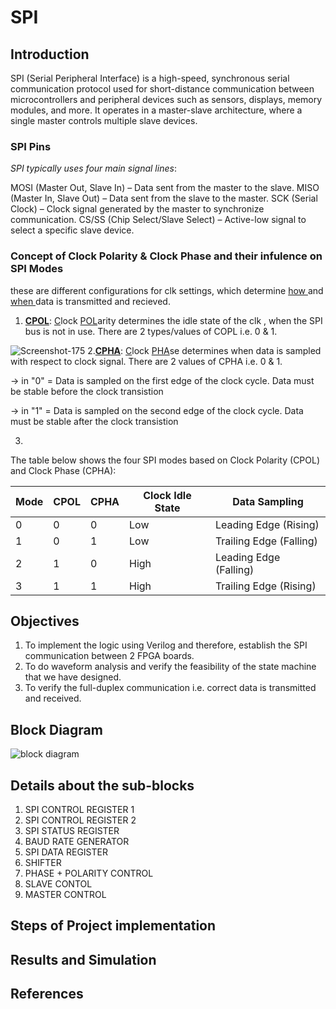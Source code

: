# SPI


## Introduction 
SPI (Serial Peripheral Interface) is a high-speed, synchronous serial communication protocol used for short-distance communication between microcontrollers and peripheral devices such as sensors, displays, memory modules, and more. It operates in a master-slave architecture, where a single master controls multiple slave devices.

### SPI Pins
_SPI typically uses four main signal lines_:

MOSI (Master Out, Slave In) – Data sent from the master to the slave.
MISO (Master In, Slave Out) – Data sent from the slave to the master.
SCK (Serial Clock) – Clock signal generated by the master to synchronize communication.
CS/SS (Chip Select/Slave Select) – Active-low signal to select a specific slave device.

### Concept of Clock Polarity & Clock Phase and their infulence on SPI Modes
these are different configurations for clk settings, which determine <ins> how </ins> and <ins> when </ins> data is transmitted and recieved.
1. <ins>**CPOL**</ins>: <ins> C</ins>lock <ins>POL</ins>arity determines the idle state of the clk , when the SPI bus is not in use. There are 2 types/values of COPL i.e. 0 & 1.

![Screenshot-175](https://github.com/user-attachments/assets/8e9dfb34-b2cb-4563-b11e-d69755c46bdd)
2.<ins>**CPHA**</ins>: <ins> C</ins>lock <ins>PHA</ins>se determines when data is sampled with respect to clock signal. There are 2 values of CPHA i.e. 0 & 1.

-> in "0" = Data is sampled on the first edge of the clock cycle.
Data must be stable before the clock transistion

-> in "1" = Data is sampled on the second edge of the clock cycle.
Data must be stable after the clock transistion

3. 	
The table below shows the four SPI modes based on Clock Polarity (CPOL) and Clock Phase (CPHA):

| Mode | CPOL | CPHA | Clock Idle State | Data Sampling |
|------|------|------|-----------------|--------------|
| 0    | 0    | 0    | Low             | Leading Edge (Rising) |
| 1    | 0    | 1    | Low             | Trailing Edge (Falling) |
| 2    | 1    | 0    | High            | Leading Edge (Falling) |
| 3    | 1    | 1    | High            | Trailing Edge (Rising) |


## Objectives
1.  To implement the logic using Verilog and therefore, establish the SPI communication between 2 FPGA boards.
2. To do waveform analysis and verify the feasibility of the state machine that we have designed.
3. To verify the full-duplex communication i.e. correct data is transmitted and received.

## Block Diagram 
![block diagram](https://github.com/user-attachments/assets/e1f5e4b5-3b1c-4596-9d8f-720faa97b4ea)

## Details about the sub-blocks
1. SPI CONTROL REGISTER 1
2. SPI CONTROL REGISTER 2
3. SPI STATUS REGISTER
4. BAUD RATE GENERATOR
5. SPI DATA REGISTER
6. SHIFTER
7. PHASE + POLARITY CONTROL
8. SLAVE CONTOL
9. MASTER CONTROL

## Steps of Project implementation



## Results and Simulation


## References
